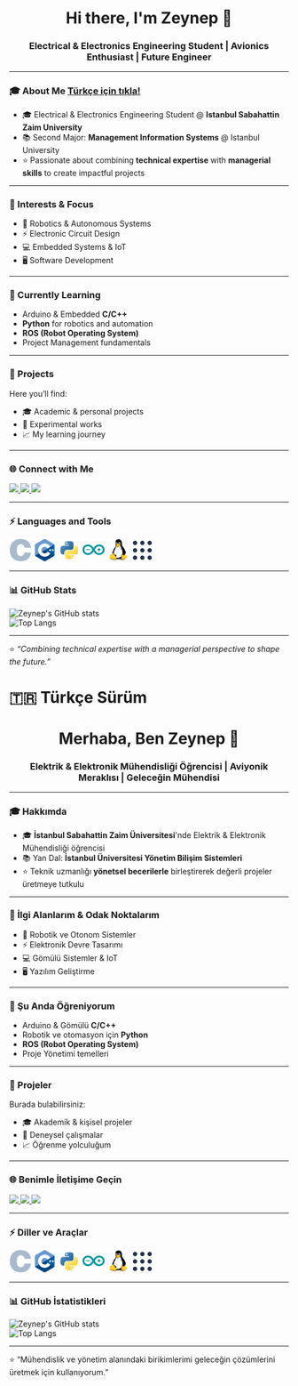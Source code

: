 <h1 align="center">Hi there, I'm Zeynep 👋</h1>
<h3 align="center">Electrical & Electronics Engineering Student | Avionics Enthusiast | Future Engineer</h3>

---

### 🎓 About Me  [Türkçe için tıkla!](#-türkçe-sürüm)
- 🎓 Electrical & Electronics Engineering Student @ **Istanbul Sabahattin Zaim University**  
- 📚 Second Major: **Management Information Systems** @ Istanbul University  
- ⭐ Passionate about combining **technical expertise** with **managerial skills** to create impactful projects  

---

### 🔧 Interests & Focus  
- 🤖 Robotics & Autonomous Systems  
- ⚡ Electronic Circuit Design  
- 💻 Embedded Systems & IoT  
- 🖥️ Software Development  

---

### 🌱 Currently Learning  
- Arduino & Embedded **C/C++**  
- **Python** for robotics and automation  
- **ROS (Robot Operating System)**  
- Project Management fundamentals  

---

### 📂 Projects  
Here you’ll find:  
- 🎓 Academic & personal projects  
- 🧪 Experimental works  
- 📈 My learning journey  

---

### 🌐 Connect with Me  
<p align="left">
<a href="https://github.com/zey606" target="_blank">
  <img src="https://img.shields.io/badge/GitHub-100000?style=for-the-badge&logo=github&logoColor=white"/>
</a>
<a href="https://www.linkedin.com/in/zeynep-%C3%B6zen-864459349/" target="_blank">
  <img src="https://img.shields.io/badge/LinkedIn-0077B5?style=for-the-badge&logo=linkedin&logoColor=white"/>
</a>
<a href="https://instagram.com/606ozen707" target="_blank">
  <img src="https://img.shields.io/badge/Instagram-E4405F?style=for-the-badge&logo=instagram&logoColor=white"/>
</a>
</p>

---

### ⚡ Languages and Tools  
<p align="left">
  <img src="https://raw.githubusercontent.com/devicons/devicon/master/icons/c/c-original.svg" alt="c" width="40" height="40"/> 
  <img src="https://raw.githubusercontent.com/devicons/devicon/master/icons/cplusplus/cplusplus-original.svg" alt="cpp" width="40" height="40"/> 
  <img src="https://raw.githubusercontent.com/devicons/devicon/master/icons/python/python-original.svg" alt="python" width="40" height="40"/> 
  <img src="https://raw.githubusercontent.com/devicons/devicon/master/icons/arduino/arduino-original.svg" alt="arduino" width="40" height="40"/> 
  <img src="https://raw.githubusercontent.com/devicons/devicon/master/icons/linux/linux-original.svg" alt="linux" width="40" height="40"/> 
  <img src="https://raw.githubusercontent.com/devicons/devicon/master/icons/ros/ros-original.svg" alt="ros" width="40" height="40"/>
</p>

---

### 📊 GitHub Stats  
![Zeynep's GitHub stats](https://github-readme-stats.vercel.app/api?username=zey606&show_icons=true&theme=radical)  
![Top Langs](https://github-readme-stats.vercel.app/api/top-langs/?username=zey606&layout=compact&theme=radical)  

---

⭐ *“Combining technical expertise with a managerial perspective to shape the future.”*  

# 🇹🇷 Türkçe Sürüm

<h1 align="center">Merhaba, Ben Zeynep 👋</h1>
<h3 align="center">Elektrik & Elektronik Mühendisliği Öğrencisi | Aviyonik Meraklısı | Geleceğin Mühendisi</h3>

---

### 🎓 Hakkımda  
- 🎓 **İstanbul Sabahattin Zaim Üniversitesi**'nde Elektrik & Elektronik Mühendisliği öğrencisi  
- 📚 Yan Dal: **İstanbul Üniversitesi Yönetim Bilişim Sistemleri**  
- ⭐ Teknik uzmanlığı **yönetsel becerilerle** birleştirerek değerli projeler üretmeye tutkulu  

---

### 🔧 İlgi Alanlarım & Odak Noktalarım  
- 🤖 Robotik ve Otonom Sistemler  
- ⚡ Elektronik Devre Tasarımı  
- 💻 Gömülü Sistemler & IoT  
- 🖥️ Yazılım Geliştirme  

---

### 🌱 Şu Anda Öğreniyorum  
- Arduino & Gömülü **C/C++**  
- Robotik ve otomasyon için **Python**  
- **ROS (Robot Operating System)**  
- Proje Yönetimi temelleri  

---

### 📂 Projeler  
Burada bulabilirsiniz:  
- 🎓 Akademik & kişisel projeler  
- 🧪 Deneysel çalışmalar  
- 📈 Öğrenme yolculuğum  

---

### 🌐 Benimle İletişime Geçin  
<p align="left">
<a href="https://github.com/zey606" target="_blank">
  <img src="https://img.shields.io/badge/GitHub-100000?style=for-the-badge&logo=github&logoColor=white"/>
</a>
<a href="https://www.linkedin.com/in/zeynep-%C3%B6zen-864459349/" target="_blank">
  <img src="https://img.shields.io/badge/LinkedIn-0077B5?style=for-the-badge&logo=linkedin&logoColor=white"/>
</a>
<a href="https://instagram.com/606ozen707" target="_blank">
  <img src="https://img.shields.io/badge/Instagram-E4405F?style=for-the-badge&logo=instagram&logoColor=white"/>
</a>
</p>

---

### ⚡ Diller ve Araçlar  
<p align="left">
  <img src="https://raw.githubusercontent.com/devicons/devicon/master/icons/c/c-original.svg" alt="c" width="40" height="40"/> 
  <img src="https://raw.githubusercontent.com/devicons/devicon/master/icons/cplusplus/cplusplus-original.svg" alt="cpp" width="40" height="40"/> 
  <img src="https://raw.githubusercontent.com/devicons/devicon/master/icons/python/python-original.svg" alt="python" width="40" height="40"/> 
  <img src="https://raw.githubusercontent.com/devicons/devicon/master/icons/arduino/arduino-original.svg" alt="arduino" width="40" height="40"/> 
  <img src="https://raw.githubusercontent.com/devicons/devicon/master/icons/linux/linux-original.svg" alt="linux" width="40" height="40"/> 
  <img src="https://raw.githubusercontent.com/devicons/devicon/master/icons/ros/ros-original.svg" alt="ros" width="40" height="40"/>
</p>

---

### 📊 GitHub İstatistikleri  
![Zeynep's GitHub stats](https://github-readme-stats.vercel.app/api?username=zey606&show_icons=true&theme=radical)  
![Top Langs](https://github-readme-stats.vercel.app/api/top-langs/?username=zey606&layout=compact&theme=radical)  

---

⭐ “Mühendislik ve yönetim alanındaki birikimlerimi geleceğin çözümlerini üretmek için kullanıyorum.” 
